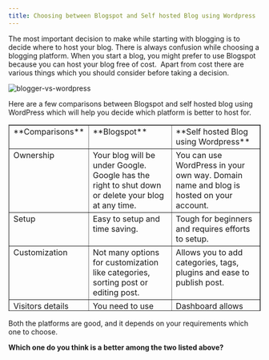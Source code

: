 ```yaml
---
title: Choosing between Blogspot and Self hosted Blog using Wordpress
---
```


The most important decision to make while starting with blogging is to decide where to host your blog. There is always confusion while choosing a blogging platform. When you start a blog, you might prefer to use Blogspot because you can host your blog free of cost.  Apart from cost there are various things which you should consider before taking a decision.

![blogger-vs-wordpress ](https://rtcamp.com/wp-content/uploads/2010/03/bloggervswordpress.png)

Here are a few comparisons between Blogspot and self hosted blog using WordPress which will help you decide which platform is better to host for.
<table cellpadding="2" width="554" style="height: 372px;" cellspacing="5" border="1" >
<tbody >
<tr >

<td width="133" valign="top" >**Comparisons**
</td>

<td width="193" valign="top" >**Blogspot**
</td>

<td width="220" valign="top" >**Self hosted Blog using Wordpress**
</td>
</tr>
<tr >

<td width="133" valign="top" >Ownership
</td>

<td width="193" valign="top" >Your blog will be under Google. Google has the right to shut down or delete your blog at any time.
</td>

<td width="220" valign="top" >You can use WordPress in your own way. Domain name and blog is hosted on your account.
</td>
</tr>
<tr >

<td width="133" valign="top" >Setup
</td>

<td width="193" valign="top" >Easy to setup and time saving.
</td>

<td width="220" valign="top" >Tough for beginners and requires efforts to setup.
</td>
</tr>
<tr >

<td width="133" valign="top" >Customization
</td>

<td width="193" valign="top" >Not many options for customization like categories, sorting post or editing post.
</td>

<td width="220" valign="top" >Allows you to add categories, tags, plugins and ease to publish post.
</td>
</tr>
<tr >

<td width="133" valign="top" >Visitors details
</td>

<td width="193" valign="top" >You need to use third party script
</td>

<td width="220" valign="top" >Dashboard allows you to track visitor’s details easily.
</td>
</tr>
<tr >

<td width="133" valign="top" >Users
</td>

<td width="193" valign="top" >You can only have administrators or non-administrators to access the blog.
</td>

<td width="220" valign="top" >You can have 4 users with different roles  like administrator, editor, contributor or subscriber.
</td>
</tr>
<tr >

<td width="133" valign="top" >Comments
</td>

<td width="193" valign="top" >Provides confirmation and moderation of comments but you cannot edit.
</td>

<td width="220" valign="top" >Allows you to edit, delete, and spam the comment.
</td>
</tr>
<tr >

<td width="133" valign="top" >SEO
</td>

<td width="193" valign="top" >No plugins for search engine optimization, which is highly required for getting traffic.
</td>

<td width="220" valign="top" >Many plugins are available for Search Engine Optimization which can help you to attract more traffic.
</td>
</tr>
<tr >

<td width="133" valign="top" >Moving from one host to other
</td>

<td width="193" valign="top" >Tough task , it will change all your permalinks.
</td>

<td width="220" valign="top" >Very easy to switch to a different host with same permalinks.
</td>
</tr>
<tr >

<td width="133" valign="top" >Fees
</td>

<td width="193" valign="top" >Free to setup.
</td>

<td width="220" valign="top" >Costs money to get a hosting account.
</td>
</tr>
</tbody>
</table>
Both the platforms are good, and it depends on your requirements which one to choose.

**Which one do you think is a better among the two listed above?**
